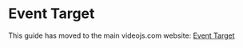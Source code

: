 # Event Target

This guide has moved to the main videojs.com website: [Event Target](https://videojs.com/guides/event-target/)
